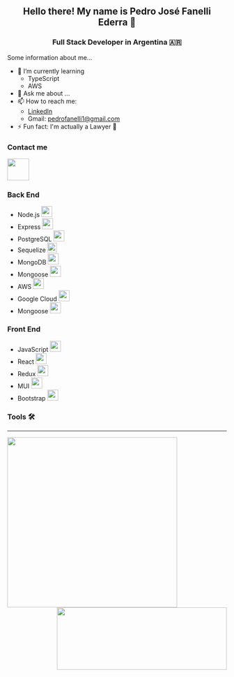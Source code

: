 

<div align="center">
  
  ## Hello there! My name is Pedro José Fanelli Ederra 🧐

</div>

<div align="center">
  
  ### Full Stack Developer in Argentina 🇦🇷

</div>

Some information about me...

- 🌱 I’m currently learning
  - TypeScript
  - AWS
- 💬 Ask me about ...
- 📫 How to reach me: 
  - [LinkedIn](https://www.linkedin.com/in/pedro-fanelli/)
  - Gmail: pedrofanelli1@gmail.com
- ⚡ Fun fact: I'm actually a Lawyer 📖

### Contact me

<a href="https://www.linkedin.com/in/pedro-fanelli/" target="_blank">
  <img style="width:50px" src="https://upload.wikimedia.org/wikipedia/commons/thumb/c/ca/LinkedIn_logo_initials.png/800px-LinkedIn_logo_initials.png" />
</a>

### Back End

- Node.js <img style="width:25px" src="https://user-images.githubusercontent.com/94872647/227662838-6919336c-578b-42e9-bdad-cd70cb16b5f2.png" />
- Express <img style="width:25px" src="https://user-images.githubusercontent.com/94872647/227771468-b84ffce0-c776-4b02-a7f7-bc5eb5bc6f8e.png" />
- PostgreSQL <img style="width:25px" src="https://user-images.githubusercontent.com/94872647/227740036-7f892401-2c8c-470f-b097-f05402428909.png" />
- Sequelize <img style="width:22px" src="https://seeklogo.com/images/S/sequelize-logo-9A5075DB9F-seeklogo.com.png" />
- MongoDB <img style="width:25px" src="https://user-images.githubusercontent.com/94872647/227740282-331ce102-7c82-4a1a-9c71-84f8701ce863.png" />
- Mongoose <img style="width:25px" src="https://user-images.githubusercontent.com/94872647/227740130-e2b772f1-f1af-47b8-86eb-de3bf9cb8128.png" />
- AWS <img style="width:25px" src="https://scontent.faep9-3.fna.fbcdn.net/v/t39.30808-6/269757833_4570037896366873_6631612107011390481_n.jpg?_nc_cat=1&ccb=1-7&_nc_sid=09cbfe&_nc_ohc=F4jSMCt5cfIAX_15zwL&_nc_ht=scontent.faep9-3.fna&oh=00_AfDKVzDdarxEXeTtPo8tl9RCBGcKGj6EbxGkUHW0zkd9dg&oe=64443B3F" />
- Google Cloud <img style="width:25px" src="https://logos-world.net/wp-content/uploads/2021/02/Google-Cloud-Emblem.png" />
- Mongoose <img style="width:25px" src="https://user-images.githubusercontent.com/94872647/227740130-e2b772f1-f1af-47b8-86eb-de3bf9cb8128.png" />

### Front End

- JavaScript <img style="width:25px" src="https://user-images.githubusercontent.com/94872647/227661380-d006501a-6542-4ace-b960-af73447782c9.png" />
- React <img style="width:25px" src="https://user-images.githubusercontent.com/94872647/227661750-38140331-323f-463f-aa24-58a3288db850.png" />
- Redux <img style="width:25px" src="https://user-images.githubusercontent.com/94872647/227662273-687c6085-4e08-4839-a51d-255bf5e68d2d.png" />
- MUI <img style="width:25px" src="https://user-images.githubusercontent.com/94872647/227740867-47ba0184-ddf4-47e4-a9e1-a4eb95b2a7b1.png" />
- Bootstrap <img style="width:25px" src="https://user-images.githubusercontent.com/94872647/227771085-becaffb9-beb3-498d-af1a-a52de5c3e59c.png" />

### Tools 🛠️
  
<hr></hr>

<a href="https://github.com/pedrofanelli" style="margin-right:385px">
  <img style="width:390px" align="left" src="https://github-readme-stats.vercel.app/api?username=pedrofanelli&show_icons=true&theme=radical" />
</a>

<a href="https://github.com/pedrofanelli" >
  <img style="width:390px;height:143px" align="right" src="https://github-readme-stats.vercel.app/api/top-langs/?username=pedrofanelli" />
</a>
